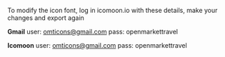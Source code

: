 To modify the icon font, log in icomoon.io with these details, make your changes and export again

**Gmail** 
user: omticons@gmail.com
pass: openmarkettravel

**Icomoon**
user: omticons@gmail.com
pass: openmarkettravel


